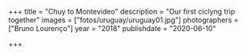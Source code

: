 +++
title = "Chuy to Montevideo"
description = "Our first ciclyng trip together"
images = ["fotos/uruguay/uruguay01.jpg"]
photographers = ["Bruno Lourenço"]
year = "2018"
publishdate = "2020-06-10" 

+++
